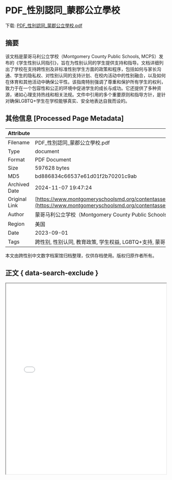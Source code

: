 # PDF_性別認同_蒙郡公立學校

<!-- tcd_download_link -->
下载: <a href="../PDF_性別認同_蒙郡公立學校.pdf" download>PDF_性別認同_蒙郡公立學校.pdf</a>
<!-- tcd_download_link_end -->

## 摘要

<!-- tcd_abstract -->
该文档是蒙哥马利公立学校（Montgomery County Public Schools, MCPS）发布的《学生性别认同指引》，旨在为性别认同的学生提供支持和指导。文档详细列出了学校在支持跨性别及非标准性别学生方面的政策和程序，包括如何与家长沟通、学生的隐私权、对性别认同的支持计划、在校内活动中的性别融合，以及如何在体育和其他活动中确保公平性。该指南特别强调了尊重和保护所有学生的权利，致力于在一个包容性和公正的环境中促进学生的成长与成功。它还提供了多种资源，诸如心理支持热线和相关法规。文件中引用的多个重要原则和指导方针，是针对确保LGBTQ+学生在学校能够真实、安全地表达自我而设的。

<!-- tcd_abstract_end -->

## 其他信息 [Processed Page Metadata]

| Attribute       | Value                                  |
|-----------------|----------------------------------------|
| Filename        | PDF_性別認同_蒙郡公立學校.pdf                             |
| Type            | document                                 |
| Format          | PDF Document                               |
| Size            | 597628 bytes                           |
| MD5             | bd886834c66537e61d01f2b70201c9ab                                  |
| Archived Date   | 2024-11-07 19:47:24                             |
| Original Link   | [https://www.montgomeryschoolsmd.org/contentassets/2bcd99470c9f44f891cc5be276c25d19/genderidentityguidelinesforstudents_chinese.pdf](https://www.montgomeryschoolsmd.org/contentassets/2bcd99470c9f44f891cc5be276c25d19/genderidentityguidelinesforstudents_chinese.pdf)                         |
| Author          | 蒙哥马利公立学校（Montgomery County Public Schools）                               |
| Region          | 美国                               |
| Date            | 2023-09-01                                 |
| Tags            | 跨性别, 性别认同, 教育政策, 学生权益, LGBTQ+支持, 蒙哥马利公立学校, 美国                                 |

本文由跨性别中文数字档案馆归档整理，仅供存档使用。版权归原作者所有。


## 正文 { data-search-exclude }

<!-- tcd_main_text -->
<iframe src="../PDF_性別認同_蒙郡公立學校.pdf" width="100%" height="600px">
    <p>无法显示PDF，请下载查看。</p>
</iframe>
<!-- tcd_main_text_end -->

